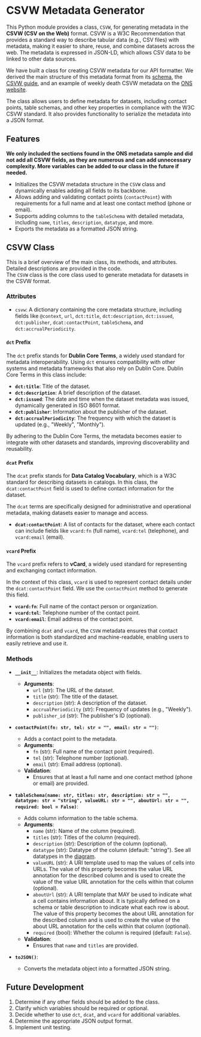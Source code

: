 # CSVW Metadata Generator

This Python module provides a class, `CSVW`, for generating metadata in the **CSVW (CSV on the Web)** format. CSVW is a W3C Recommendation that provides a standard way to describe tabular data (e.g., CSV files) with metadata, making it easier to share, reuse, and combine datasets across the web. The metadata is expressed in JSON-LD, which allows CSV data to be linked to other data sources.

We have built a class for creating CSVW metadata for our API formatter. We derived the main structure of this metadata format from its [schema](https://w3c.github.io/csvw/metadata/#metadata-format), the [CSVW guide](https://csvw.org/guides/how-to-make-csvw.html), and an example of weekly death CSVW metadata on the [ONS website](https://www.ons.gov.uk/datasets/weekly-deaths-age-sex/editions/time-series/versions/55).

The class allows users to define metadata for datasets, including contact points, table schemas, and other key properties in compliance with the W3C CSVW standard. It also provides functionality to serialize the metadata into a JSON format.


## Features

**We only included the sections found in the ONS metadata sample and did not add all CSVW fields, as they are numerous and can add unnecessary complexity. More variables can be added to our class in the future if needed.**

- Initializes the CSVW metadata structure in the `CSVW` class and dynamically enables adding all fields to its backbone.
- Allows adding and validating contact points (`contactPoint`) with requirements for a full name and at least one contact method (phone or email).
- Supports adding columns to the `tableSchema` with detailed metadata, including `name`, `titles`, `description`, `datatype`, and more.
- Exports the metadata as a formatted JSON string.


## CSVW Class

This is a brief overview of the main class, its methods, and attributes. Detailed descriptions are provided in the code.  
The `CSVW` class is the core class used to generate metadata for datasets in the CSVW format.

### Attributes

- `csvw`: A dictionary containing the core metadata structure, including fields like `@context`, `url`, `dct:title`, `dct:description`, `dct:issued`, `dct:publisher`, `dcat:contactPoint`, `tableSchema`, and `dct:accrualPeriodicity`.

#### `dct` Prefix

The `dct` prefix stands for **Dublin Core Terms**, a widely used standard for metadata interoperability. Using `dct` ensures compatibility with other systems and metadata frameworks that also rely on Dublin Core. Dublin Core Terms in this class include:
- **`dct:title`**: Title of the dataset.
- **`dct:description`**: A brief description of the dataset.
- **`dct:issued`**: The date and time when the dataset metadata was issued, dynamically generated in ISO 8601 format.
- **`dct:publisher`**: Information about the publisher of the dataset.
- **`dct:accrualPeriodicity`**: The frequency with which the dataset is updated (e.g., "Weekly", "Monthly").

By adhering to the Dublin Core Terms, the metadata becomes easier to integrate with other datasets and standards, improving discoverability and reusability.

#### `dcat` Prefix

The `dcat` prefix stands for **Data Catalog Vocabulary**, which is a W3C standard for describing datasets in catalogs. In this class, the `dcat:contactPoint` field is used to define contact information for the dataset.

The `dcat` terms are specifically designed for administrative and operational metadata, making datasets easier to manage and access.
- **`dcat:contactPoint`**: A list of contacts for the dataset, where each contact can include fields like `vcard:fn` (full name), `vcard:tel` (telephone), and `vcard:email` (email).

#### `vcard` Prefix

The `vcard` prefix refers to **vCard**, a widely used standard for representing and exchanging contact information.

In the context of this class, `vcard` is used to represent contact details under the `dcat:contactPoint` field. We use the `contactPoint` method to generate this field.
- **`vcard:fn`**: Full name of the contact person or organization.
- **`vcard:tel`**: Telephone number of the contact point.
- **`vcard:email`**: Email address of the contact point.

By combining `dcat` and `vcard`, the `CSVW` metadata ensures that contact information is both standardized and machine-readable, enabling users to easily retrieve and use it.


### Methods

- **`__init__`**: Initializes the metadata object with fields.
  - **Arguments**:
    - `url` (str): The URL of the dataset.
    - `title` (str): The title of the dataset.
    - `description` (str): A description of the dataset.
    - `accrualPeriodicity` (str): Frequency of updates (e.g., "Weekly").
    - `publisher_id` (str): The publisher's ID (optional).

- **`contactPoint(fn: str, tel: str = "", email: str = "")`**:
  - Adds a contact point to the metadata.
  - **Arguments**:
    - `fn` (str): Full name of the contact point (required).
    - `tel` (str): Telephone number (optional).
    - `email` (str): Email address (optional).
  - **Validation**:
    - Ensures that at least a full name and one contact method (phone or email) are provided.

- **`tableSchema(name: str, titles: str, description: str = "", datatype: str = "string", valueURL: str = "", aboutUrl: str = "", required: bool = False)`**:
  - Adds column information to the table schema.
  - **Arguments**:
    - `name` (str): Name of the column (required).
    - `titles` (str): Titles of the column (required).
    - `description` (str): Description of the column (optional).
    - `datatype` (str): Datatype of the column (default: "string"). See all datatypes in the [diagram](https://w3c.github.io/csvw/syntax/#fig-datatypes).
    - `valueURL` (str): A URI template used to map the values of cells into URLs. The value of this property becomes the value URL annotation for the described column and is used to create the value of the value URL annotation for the cells within that column (optional).
    - `aboutUrl` (str): A URI template that MAY be used to indicate what a cell contains information about. It is typically defined on a schema or table description to indicate what each row is about. The value of this property becomes the about URL annotation for the described column and is used to create the value of the about URL annotation for the cells within that column (optional).
    - `required` (bool): Whether the column is required (default: `False`).
  - **Validation**:
    - Ensures that `name` and `titles` are provided.

- **`toJSON()`**:
  - Converts the metadata object into a formatted JSON string.


## Future Development

1. Determine if any other fields should be added to the class.
2. Clarify which variables should be required or optional.
3. Decide whether to use `dct`, `dcat`, and `vcard` for additional variables.
4. Determine the appropriate JSON output format.
5. Implement unit testing.

